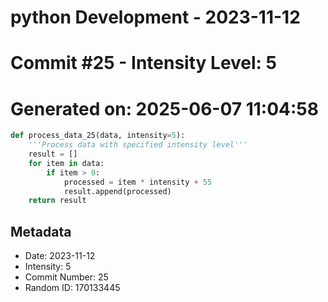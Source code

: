 ﻿# python Development - 2023-11-12
# Commit #25 - Intensity Level: 5
# Generated on: 2025-06-07 11:04:58
```python
def process_data_25(data, intensity=5):
    '''Process data with specified intensity level'''
    result = []
    for item in data:
        if item > 0:
            processed = item * intensity + 55
            result.append(processed)
    return result
```
## Metadata
- Date: 2023-11-12
- Intensity: 5
- Commit Number: 25
- Random ID: 170133445
